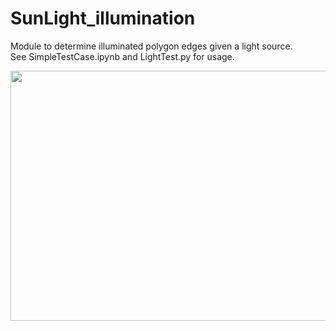 # SunLight_illumination
 Module to determine illuminated polygon edges given a light source. <br/>
See SimpleTestCase.ipynb and LightTest.py for usage.

<img src="https://github.com/bharath-kamath705/SunLight_illumination/blob/master/test_anim.gif" width="800" height="400"/>
